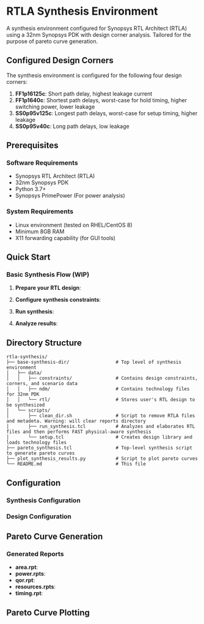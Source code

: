 # RTLA Synthesis Environment

A synthesis environment configured for Synopsys RTL Architect (RTLA) using a 32nm Synopsys PDK with design corner analysis. Tailored for the purpose of pareto curve generation.

## Configured Design Corners

The synthesis environment is configured for the following four design corners:

1. **FF1p16125c**: Short path delay, highest leakage current
2. **FF1p1640c**: Shortest path delays, worst-case for hold timing, higher switching power, lower leakage
3. **SS0p95v125c**: Longest path delays, worst-case for setup timing, higher leakage
4. **SS0p95v40c**: Long path delays, low leakage

## Prerequisites

### Software Requirements
- Synopsys RTL Architect (RTLA)
- 32nm Synopsys PDK
- Python 3.7+
- Synopsys PrimePower (For power analysis)

### System Requirements
- Linux environment (tested on RHEL/CentOS 8)
- Minimum 8GB RAM
- X11 forwarding capability (for GUI tools)

## Quick Start

### Basic Synthesis Flow (WIP)

1. **Prepare your RTL design**:

2. **Configure synthesis constraints**:

3. **Run synthesis**:

4. **Analyze results**:

## Directory Structure

```
rtla-synthesis/
├── base-synthesis-dir/                 # Top level of synthesis environment
│   ├── data/
│   │   ├── constraints/                # Contains design constraints, corners, and scenario data
│   │   ├── ndm/                        # Contains technology files for 32nm PDK
│   │   └── rtl/                        # Stores user's RTL design to be synthesized
│   └── scripts/
│       ├── clean_dir.sh                # Script to remove RTLA files and metadeta. Warning: will clear reports directory
│       ├── run_synthesis.tcl           # Analyzes and elaborates RTL files and then performs FAST physical-aware synthesis
│       └── setup.tcl                   # Creates design library and loads technology files
├── pareto_synthesis.tcl                # Top-level synthesis script to generate pareto curves
├── plot_synthesis_results.py           # Script to plot pareto curves
└── README.md                           # This file
```

## Configuration

### Synthesis Configuration

### Design Configuration

## Pareto Curve Generation

### Generated Reports

- **area.rpt**:
- **power.rpts**:
- **qor.rpt**: 
- **resources.rpts**:
- **timing.rpt**: 

## Pareto Curve Plotting

